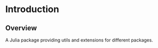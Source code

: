 # Introduction

## Overview

A Julia package providing utils and extensions for different packages.
